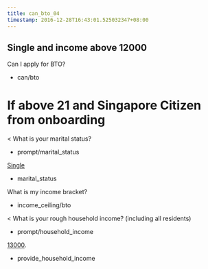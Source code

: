 ```yaml
---
title: can_bto_04
timestamp: 2016-12-28T16:43:01.525032347+08:00
---
```

## Single and income above 12000

Can I apply for BTO?
* can/bto

# If above 21 and Singapore Citizen from onboarding
< What is your marital status?
* prompt/marital_status

[Single](marital_status)
* marital_status

What is my income bracket?
* income_ceiling/bto

< What is your rough household income? (including all residents)
* prompt/household_income

[13000](household_income).
* provide_household_income
